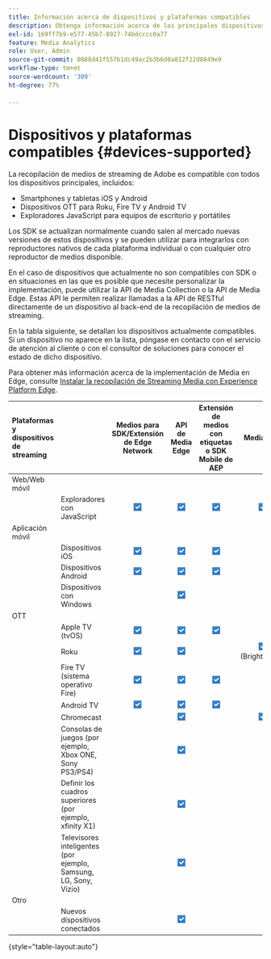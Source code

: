 ```yaml
---
title: Información acerca de dispositivos y plataformas compatibles
description: Obtenga información acerca de los principales dispositivos, como iOS, Android, dispositivos OTT y exploradores JavaScript compatibles con la recopilación de medios de streaming.
exl-id: 169ff7b9-e577-45b7-8927-74bdcccc0a77
feature: Media Analytics
role: User, Admin
source-git-commit: 0088d41f557b1dc49ac2b3b6d0a812f22d8849e9
workflow-type: tm+mt
source-wordcount: '309'
ht-degree: 77%

---
```


# Dispositivos y plataformas compatibles {#devices-supported}

La recopilación de medios de streaming de Adobe es compatible con todos los dispositivos principales, incluidos:

* Smartphones y tabletas iOS y Android
* Dispositivos OTT para Roku, Fire TV y Android TV
* Exploradores JavaScript para equipos de escritorio y portátiles

Los SDK se actualizan normalmente cuando salen al mercado nuevas versiones de estos dispositivos y se pueden utilizar para integrarlos con reproductores nativos de cada plataforma individual o con cualquier otro reproductor de medios disponible.

En el caso de dispositivos que actualmente no son compatibles con SDK o en situaciones en las que es posible que necesite personalizar la implementación, puede utilizar la API de Media Collection o la API de Media Edge. Estas API le permiten realizar llamadas a la API de RESTful directamente de un dispositivo al back-end de la recopilación de medios de streaming.

En la tabla siguiente, se detallan los dispositivos actualmente compatibles. Si un dispositivo no aparece en la lista, póngase en contacto con el servicio de atención al cliente o con el consultor de soluciones para conocer el estado de dicho dispositivo.

Para obtener más información acerca de la implementación de Media en Edge, consulte [Instalar la recopilación de Streaming Media con Experience Platform Edge](/help/implementation/edge/implementation-edge.md).

| Plataformas y dispositivos de streaming | | Medios para SDK/Extensión de Edge Network | API de Media Edge | Extensión de medios con etiquetas o SDK Mobile de AEP | Media SDK | API de Media Collection |
|:---|:---|:---:|:---:|:---:|:---:|:---:|
| Web/Web móvil | | | | | |
| | Exploradores con JavaScript | ![Admitido](/help/assets/icon-blue-check.png) | ![Admitido](/help/assets/icon-blue-check.png) | ![Admitido](/help/assets/icon-blue-check.png) | ![Admitido](/help/assets/icon-blue-check.png) | ![Admitido](/help/assets/icon-blue-check.png) |
| Aplicación móvil | | | | | |
| | Dispositivos iOS | ![Admitido](/help/assets/icon-blue-check.png) | ![Admitido](/help/assets/icon-blue-check.png) | ![Admitido](/help/assets/icon-blue-check.png) | | ![Admitido](/help/assets/icon-blue-check.png) | |
| | Dispositivos Android | ![Admitido](/help/assets/icon-blue-check.png) | ![Admitido](/help/assets/icon-blue-check.png) | ![Admitido](/help/assets/icon-blue-check.png) | | ![Admitido](/help/assets/icon-blue-check.png) |
| | Dispositivos con Windows | | ![Admitido](/help/assets/icon-blue-check.png) | | | ![Admitido](/help/assets/icon-blue-check.png) |
| OTT | | | | | | |
| | Apple TV (tvOS) | ![Admitido](/help/assets/icon-blue-check.png) | ![Admitido](/help/assets/icon-blue-check.png) | ![Admitido](/help/assets/icon-blue-check.png) | | ![Admitido](/help/assets/icon-blue-check.png) |
| | Roku | ![Admitido](/help/assets/icon-blue-check.png) | ![Admitido](/help/assets/icon-blue-check.png) | | ![Admitido](/help/assets/icon-blue-check.png)<br>(BrightScript) | ![Admitido](/help/assets/icon-blue-check.png)<br>(nativo) |
| | Fire TV (sistema operativo Fire) | ![Admitido](/help/assets/icon-blue-check.png) | ![Admitido](/help/assets/icon-blue-check.png) | ![Admitido](/help/assets/icon-blue-check.png) | | ![Admitido](/help/assets/icon-blue-check.png) |
| | Android TV | ![Admitido](/help/assets/icon-blue-check.png) | ![Admitido](/help/assets/icon-blue-check.png) | ![Admitido](/help/assets/icon-blue-check.png) | | ![Admitido](/help/assets/icon-blue-check.png) |
| | Chromecast | | ![Admitido](/help/assets/icon-blue-check.png) | | ![Admitido](/help/assets/icon-blue-check.png) | ![Admitido](/help/assets/icon-blue-check.png) |
| | Consolas de juegos (por ejemplo, Xbox ONE, Sony PS3/PS4) | | ![Admitido](/help/assets/icon-blue-check.png) | | | ![Admitido](/help/assets/icon-blue-check.png) |
| | Definir los cuadros superiores (por ejemplo, xfinity X1) | | ![Admitido](/help/assets/icon-blue-check.png) | | | ![Admitido](/help/assets/icon-blue-check.png) |
| | Televisores inteligentes (por ejemplo, Samsung, LG, Sony, Vizio) | | ![Admitido](/help/assets/icon-blue-check.png) | | | ![Admitido](/help/assets/icon-blue-check.png) |
| Otro | | | | | | |
| | Nuevos dispositivos conectados | | ![Admitido](/help/assets/icon-blue-check.png) | | | ![Admitido](/help/assets/icon-blue-check.png) |

{style="table-layout:auto"}
